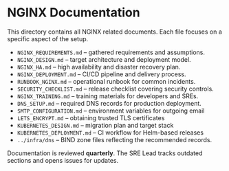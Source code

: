 # NGINX Documentation

This directory contains all NGINX related documents. Each file focuses on a specific aspect of the setup.

- `NGINX_REQUIREMENTS.md` – gathered requirements and assumptions.
- `NGINX_DESIGN.md` – target architecture and deployment model.
- `NGINX_HA.md` – high availability and disaster recovery plan.
- `NGINX_DEPLOYMENT.md` – CI/CD pipeline and delivery process.
- `RUNBOOK_NGINX.md` – operational runbook for common incidents.
- `SECURITY_CHECKLIST.md` – release checklist covering security controls.
- `NGINX_TRAINING.md` – training materials for developers and SREs.
- `DNS_SETUP.md` – required DNS records for production deployment.
- `SMTP_CONFIGURATION.md` – environment variables for outgoing email
- `LETS_ENCRYPT.md` – obtaining trusted TLS certificates
- `KUBERNETES_DESIGN.md` – migration plan and target stack
- `KUBERNETES_DEPLOYMENT.md` – CI workflow for Helm-based releases
- `../infra/dns` – BIND zone files reflecting the recommended records.

Documentation is reviewed **quarterly**. The SRE Lead tracks outdated sections and opens issues for updates.
